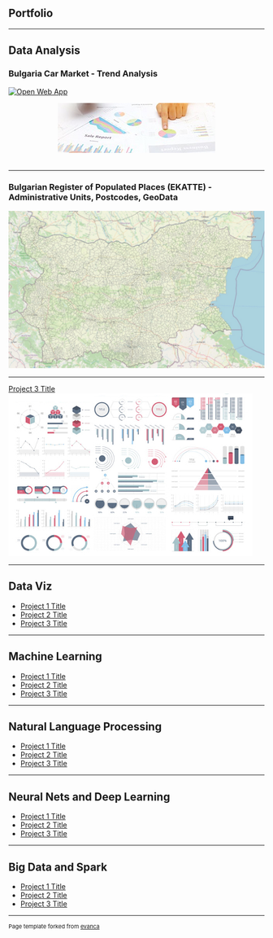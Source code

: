 ## Portfolio

---

## Data Analysis

### Bulgaria Car Market - Trend Analysis
[![Open Web App](https://img.shields.io/badge/tableau%20public-Vizzes-orange?logo=Tableau)](https://public.tableau.com/app/profile/svetlogorkirov/viz/NewRegCarsComparisonDashboard2020-2021/NewRegCarsComparisonDashboard)
<br>
<center><img src="images/carmarket-placeholder.jpg?raw=true"/></center>
<br>

---
### Bulgarian Register of Populated Places (EKATTE) - Administrative Units, Postcodes, GeoData
<img src="images/AdmUnits_4Level.jpg?raw=true"/>

---
[Project 3 Title](http://example.com/)
<img src="images/dummy_thumbnail.jpg?raw=true"/>

---

## Data Viz

- [Project 1 Title](http://example.com/)
- [Project 2 Title](http://example.com/)
- [Project 3 Title](http://example.com/)

---

## Machine Learning

- [Project 1 Title](http://example.com/)
- [Project 2 Title](http://example.com/)
- [Project 3 Title](http://example.com/)


---

## Natural Language Processing

- [Project 1 Title](http://example.com/)
- [Project 2 Title](http://example.com/)
- [Project 3 Title](http://example.com/)


---

## Neural Nets and Deep Learning

- [Project 1 Title](http://example.com/)
- [Project 2 Title](http://example.com/)
- [Project 3 Title](http://example.com/)


---

## Big Data and Spark

- [Project 1 Title](http://example.com/)
- [Project 2 Title](http://example.com/)
- [Project 3 Title](http://example.com/)


---
<p style="font-size:11px">Page template forked from <a href="https://github.com/evanca/quick-portfolio">evanca</a></p>
<!-- Remove above link if you don't want to attibute -->
